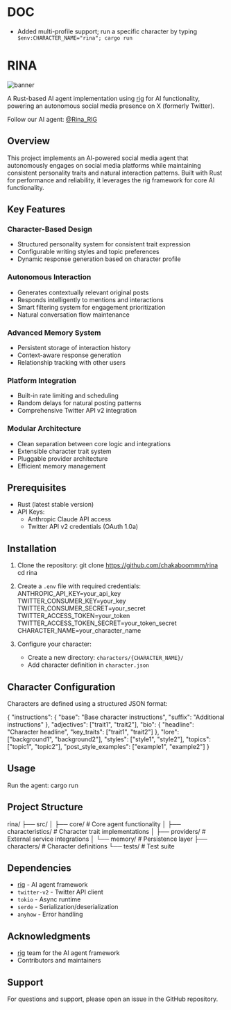 # DOC

- Added multi-profile support; run a specific character by typing ` $env:CHARACTER_NAME="rina"; cargo run`

# RINA

![banner](https://github.com/user-attachments/assets/0a999247-098b-4ba9-9126-45d8ccc17c86)

A Rust-based AI agent implementation using [rig](https://github.com/0xPlaygrounds/rig) for AI functionality, powering an autonomous social media presence on X (formerly Twitter).

Follow our AI agent: [@Rina_RIG](https://x.com/Rina_RIG)

## Overview

This project implements an AI-powered social media agent that autonomously engages on social media platforms while maintaining consistent personality traits and natural interaction patterns. Built with Rust for performance and reliability, it leverages the rig framework for core AI functionality.

## Key Features

### Character-Based Design

- Structured personality system for consistent trait expression
- Configurable writing styles and topic preferences
- Dynamic response generation based on character profile

### Autonomous Interaction

- Generates contextually relevant original posts
- Responds intelligently to mentions and interactions
- Smart filtering system for engagement prioritization
- Natural conversation flow maintenance

### Advanced Memory System

- Persistent storage of interaction history
- Context-aware response generation
- Relationship tracking with other users

### Platform Integration

- Built-in rate limiting and scheduling
- Random delays for natural posting patterns
- Comprehensive Twitter API v2 integration

### Modular Architecture

- Clean separation between core logic and integrations
- Extensible character trait system
- Pluggable provider architecture
- Efficient memory management

## Prerequisites

- Rust (latest stable version)
- API Keys:
  - Anthropic Claude API access
  - Twitter API v2 credentials (OAuth 1.0a)

## Installation

1. Clone the repository:
   git clone https://github.com/chakaboommm/rina
   cd rina

2. Create a `.env` file with required credentials:
   ANTHROPIC_API_KEY=your_api_key
   TWITTER_CONSUMER_KEY=your_key
   TWITTER_CONSUMER_SECRET=your_secret
   TWITTER_ACCESS_TOKEN=your_token
   TWITTER_ACCESS_TOKEN_SECRET=your_token_secret
   CHARACTER_NAME=your_character_name

3. Configure your character:
   - Create a new directory: `characters/{CHARACTER_NAME}/`
   - Add character definition in `character.json`

## Character Configuration

Characters are defined using a structured JSON format:

{
"instructions": {
"base": "Base character instructions",
"suffix": "Additional instructions"
},
"adjectives": ["trait1", "trait2"],
"bio": {
"headline": "Character headline",
"key_traits": ["trait1", "trait2"]
},
"lore": ["background1", "background2"],
"styles": ["style1", "style2"],
"topics": ["topic1", "topic2"],
"post_style_examples": ["example1", "example2"]
}

## Usage

Run the agent:
cargo run

## Project Structure

rina/
├── src/
│ ├── core/ # Core agent functionality
│ ├── characteristics/ # Character trait implementations
│ ├── providers/ # External service integrations
│ └── memory/ # Persistence layer
├── characters/ # Character definitions
└── tests/ # Test suite

## Dependencies

- [rig](https://github.com/0xPlaygrounds/rig) - AI agent framework
- `twitter-v2` - Twitter API client
- `tokio` - Async runtime
- `serde` - Serialization/deserialization
- `anyhow` - Error handling

## Acknowledgments

- [rig](https://github.com/0xPlaygrounds/rig) team for the AI agent framework
- Contributors and maintainers

## Support

For questions and support, please open an issue in the GitHub repository.
